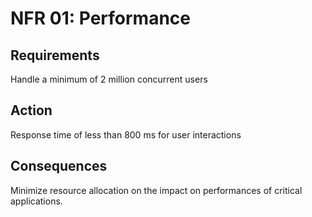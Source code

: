 # NFR 01: Performance

## Requirements

Handle a minimum of 2 million concurrent users

## Action

Response time of less than 800 ms for user interactions

## Consequences

Minimize resource allocation on the impact on performances of critical applications.
